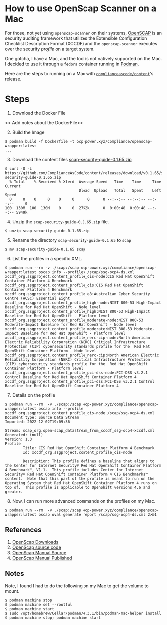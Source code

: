 # How to use OpenScap Scanner on a Mac

For those, not yet using `openscap-scanner` on their systems, [OpenSCAP](https://www.open-scap.org/) is an security auditing framework that utilizes the Extensible Configuration Checklist Description Format (XCCDF) and the `openscap-scanner` executes over the security *profile* on a target system. 

One gotcha, I have a Mac, and the tool is not natively supported on the Mac. I decided to use it through a `fedora` container running in [Podman](https://podman.io/). 

Here are the steps to running on a Mac with [`complianceascode/content`](https://github.com/ComplianceAsCode/content/releases/tag/v0.1.65)'s release.

# Steps

1. Download the Docker File 

<< Add notes about the DockerFile>>

2. Build the Image

```
$ podman build -f Dockerfile -t ocp-power.xyz/compliance/openscap-wrapper:latest
...
```

3. Download the content files [scap-security-guide-0.1.65.zip](https://github.com/ComplianceAsCode/content/releases/download/v0.1.65/scap-security-guide-0.1.65.zip)

```
$ curl -O -L https://github.com/ComplianceAsCode/content/releases/download/v0.1.65/scap-security-guide-0.1.65.zip
  % Total    % Received % Xferd  Average Speed   Time    Time     Time  Current
                                 Dload  Upload   Total   Spent    Left  Speed
  0     0    0     0    0     0      0      0 --:--:-- --:--:-- --:--:--     0
100  130M  100  130M    0     0  2752k      0  0:00:48  0:00:48 --:--:-- 5949k
```

4. Unzip the `scap-security-guide-0.1.65.zip` file.

```
$ unzip scap-security-guide-0.1.65.zip
```

5. Rename the directory `scap-security-guide-0.1.65` to `scap`

```
$ mv scap-security-guide-0.1.65 scap
```

6. List the profiles in a specific XML. 

```
$ podman run --rm -v ./scap:/scap ocp-power.xyz/compliance/openscap-wrapper:latest oscap info --profiles /scap/ssg-ocp4-ds.xml
xccdf_org.ssgproject.content_profile_cis-node:CIS Red Hat OpenShift Container Platform 4 Benchmark
xccdf_org.ssgproject.content_profile_cis:CIS Red Hat OpenShift Container Platform 4 Benchmark
xccdf_org.ssgproject.content_profile_e8:Australian Cyber Security Centre (ACSC) Essential Eight
xccdf_org.ssgproject.content_profile_high-node:NIST 800-53 High-Impact Baseline for Red Hat OpenShift - Node level
xccdf_org.ssgproject.content_profile_high:NIST 800-53 High-Impact Baseline for Red Hat OpenShift - Platform level
xccdf_org.ssgproject.content_profile_moderate-node:NIST 800-53 Moderate-Impact Baseline for Red Hat OpenShift - Node level
xccdf_org.ssgproject.content_profile_moderate:NIST 800-53 Moderate-Impact Baseline for Red Hat OpenShift - Platform level
xccdf_org.ssgproject.content_profile_nerc-cip-node:North American Electric Reliability Corporation (NERC) Critical Infrastructure Protection (CIP) cybersecurity standards profile for the  Red Hat OpenShift Container Platform - Node level
xccdf_org.ssgproject.content_profile_nerc-cip:North American Electric Reliability Corporation (NERC) Critical Infrastructure Protection (CIP) cybersecurity standards profile for the  Red Hat OpenShift Container Platform - Platform level
xccdf_org.ssgproject.content_profile_pci-dss-node:PCI-DSS v3.2.1 Control Baseline for Red Hat OpenShift Container Platform 4
xccdf_org.ssgproject.content_profile_pci-dss:PCI-DSS v3.2.1 Control Baseline for Red Hat OpenShift Container Platform 4
```

7. Details on the profile

```
$ podman run --rm  -v ./scap:/scap ocp-power.xyz/compliance/openscap-wrapper:latest oscap info --profile xccdf_org.ssgproject.content_profile_cis-node /scap/ssg-ocp4-ds.xml
Document type: Source Data Stream
Imported: 2022-12-02T19:09:36

Stream: scap_org.open-scap_datastream_from_xccdf_ssg-ocp4-xccdf.xml
Generated: (null)
Version: 1.3
Profile
        Title: CIS Red Hat OpenShift Container Platform 4 Benchmark
        Id: xccdf_org.ssgproject.content_profile_cis-node

        Description: This profile defines a baseline that aligns to the Center for Internet Security® Red Hat OpenShift Container Platform 4 Benchmark™, V1.1.  This profile includes Center for Internet Security® Red Hat OpenShift Container Platform 4 CIS Benchmarks™ content.  Note that this part of the profile is meant to run on the Operating System that Red Hat OpenShift Container Platform 4 runs on top of.  This profile is applicable to OpenShift versions 4.6 and greater.
```

8. Now, I can run more advanced commands on the profiles on my Mac.

```
$ podman run --rm  -v ./scap:/scap ocp-power.xyz/compliance/openscap-wrapper:latest oscap oval generate report /scap/ssg-ocp4-ds.xml 2>&1
```

## References
1. [OpenScap Downloads](https://www.open-scap.org/download/)
2. [OpenScap source code](https://github.com/OpenSCAP/openscap)
3. [OpenScap Manual Source](https://github.com/OpenSCAP/openscap/blob/maint-1.3/docs/manual/manual.adoc)
4. [OpenScap Manual Published](https://static.open-scap.org/openscap-1.2/oscap_user_manual.html#_installation)

## Notes
Note, I found I had to do the following on my Mac to get the volume to mount. 

```
$ podman machine stop
$ podman machine set --rootful
$ podman machine start
$ sudo /opt/homebrew/Cellar/podman/4.3.1/bin/podman-mac-helper install
$ podman machine stop; podman machine start
```